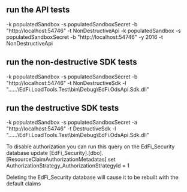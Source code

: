 ﻿## run the API tests
-k populatedSandbox -s populatedSandboxSecret -b "http://localhost:54746" -t NonDestructiveApi
-k populatedSandbox -s populatedSandboxSecret -b "http://localhost:54746" -y 2016 -t NonDestructiveApi

## run the non-destructive SDK tests
-k populatedSandbox -s populatedSandboxSecret -b "http://localhost:54746"  -t NonDestructiveSdk -l "..\..\..\EdFi.LoadTools.Test\bin\Debug\EdFi.OdsApi.Sdk.dll"

## run the destructive SDK tests
-k populatedSandbox -s populatedSandboxSecret -a "http://localhost:54746" -t DestructiveSdk -l "..\..\..\EdFi.LoadTools.Test\bin\Debug\EdFi.OdsApi.Sdk.dll"

To disable authorization you can run this query on the EdFi_Security database
  update [EdFi_Security].[dbo].[ResourceClaimAuthorizationMetadatas] set AuthorizationStrategy_AuthorizationStrategyId = 1

Deleting the EdFi_Security database will cause it to be rebuilt with the default claims